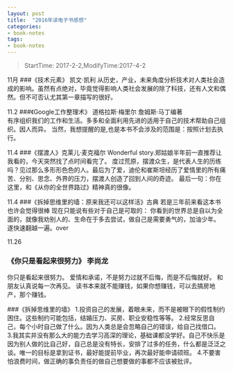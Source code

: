 ```yaml
---
layout: post
title:  "2016年读电子书感想"
categories:
- book-notes
tags:
- book-notes
---
```


> StartTime: 2017-2-2,ModifyTime:2017-4-2

11月
###《技术元素》 凯文·凯利
从历史，产业，未来角度分析技术对人类社会造成的影响。虽然有点绝对，毕竟觉得影响人类社会发展的除了科技，还有人文和偶然。但不可否认尤其第一章描写的很好。

<!---more--->

11.2
###《Google工作整理术》   道格拉斯·梅里尔 詹姆斯·马丁编著   
有序组织我们的工作和生活。多多和全面利用先进的适用于自己的技术帮助自己组织。因人而异。 当然，我想提醒的是,也是本书不会涉及的范围是：按照计划去执行。

11.4
###《摆渡人》克莱儿·麦克福尔
Wonderful story.郑姑娘半年前一直推荐让我看的，今天突然找了点时间看完了。 度过荒原，摆渡众生，是代表人生的历练吗？见过那么多形形色色的人。最后为了爱，迪伦和崔斯坦经历了爱情里的所有痛苦、分别、思念、外界的压力，摆渡人创造了回到人间的奇迹。 最后一句：你在这里，和《从你的全世界路过》精神真的很像。

11.4
###《拆掉思维里的墙：原来我还可以这样活》古典
若是三年前来看这本书也许会觉得很棒 现在只能说有些对于自己是可取的： 你看到的世界总是自以为全面的，就像我劝别人的、生命在于多去尝试，做自己是需要勇气的，加油少年。 遂快速翻越一遍。over

11.26
### 《你只是看起来很努力》  李尚龙
你只是看起来很努力。 爱情和承诺，不是努力过就不后悔，而是不后悔就好。 和朋友认真说每一次再见。 读书本来就不能赚钱，如果你想赚钱，可以去搞房地产，那个赚钱。

###《拆掉思维里的墙》
1.投资自己的发展，着眼未来，而不是被眼下的假性制约困住。这些制约可能包括，结婚压力、买房、职业安稳性等等。
2.经常反思自己，每个小时自己做了什么。因为人类总是会忽略自己的错误，给自己找借口。
3.我其实并没有那么大的能力去学习高深的理论，基础课都没学好。自己不快乐是因为别人做的比自己好，自己总是没有特长，安排了过多的任务，什么都是泛泛之谈。唯一的目标是拿到证书，最好能提前毕业，再次最好能申请硕班。
4.不要害怕浪费时间，做正确的事负责任的做自己想要做的事都不应该被批评。
